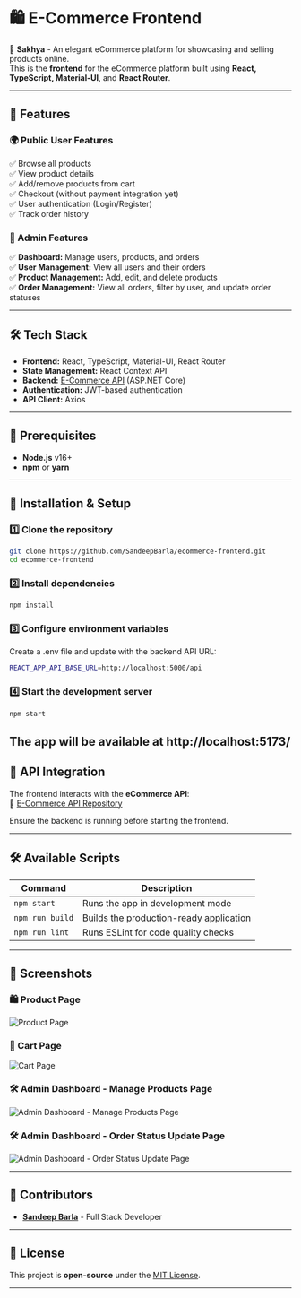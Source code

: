 # 🛍️ E-Commerce Frontend

🚀 **Sakhya** - An elegant eCommerce platform for showcasing and selling products online.  
This is the **frontend** for the eCommerce platform built using **React, TypeScript, Material-UI**, and **React Router**.

---

## 📌 Features

### 🌍 Public User Features

✅ Browse all products  
✅ View product details  
✅ Add/remove products from cart  
✅ Checkout (without payment integration yet)  
✅ User authentication (Login/Register)  
✅ Track order history

### 🔐 Admin Features

✅ **Dashboard:** Manage users, products, and orders  
✅ **User Management:** View all users and their orders  
✅ **Product Management:** Add, edit, and delete products  
✅ **Order Management:** View all orders, filter by user, and update order statuses

---

## 🛠️ Tech Stack

- **Frontend:** React, TypeScript, Material-UI, React Router
- **State Management:** React Context API
- **Backend:** [E-Commerce API](https://github.com/SandeepBarla/ECommerceAPI) (ASP.NET Core)
- **Authentication:** JWT-based authentication
- **API Client:** Axios

---

## 📜 Prerequisites

- **Node.js** v16+
- **npm** or **yarn**

---

## 🚀 Installation & Setup

### 1️⃣ Clone the repository

```sh
git clone https://github.com/SandeepBarla/ecommerce-frontend.git
cd ecommerce-frontend
```

### 2️⃣ Install dependencies

```sh
npm install
```

### 3️⃣ Configure environment variables

Create a .env file and update with the backend API URL:

```sh
REACT_APP_API_BASE_URL=http://localhost:5000/api
```

### 4️⃣ Start the development server

```sh
npm start
```

## The app will be available at http://localhost:5173/

## 🔌 API Integration

The frontend interacts with the **eCommerce API**:  
🔗 [E-Commerce API Repository](https://github.com/SandeepBarla/ECommerceAPI)

Ensure the backend is running before starting the frontend.

---

## 🛠️ Available Scripts

| Command         | Description                             |
| --------------- | --------------------------------------- |
| `npm start`     | Runs the app in development mode        |
| `npm run build` | Builds the production-ready application |
| `npm run lint`  | Runs ESLint for code quality checks     |

---

## 📸 Screenshots

### 🛍️ Product Page

![Product Page](https://i.ibb.co/rsvk99Q/Products-Page.png)

### 🛒 Cart Page

![Cart Page](https://i.ibb.co/zf3tZdx/Cart-Page.png)

### 🛠️ Admin Dashboard - Manage Products Page

![Admin Dashboard - Manage Products Page](https://i.ibb.co/F05vrm6/Admin-Page.png)

### 🛠️ Admin Dashboard - Order Status Update Page

![Admin Dashboard - Order Status Update Page](https://i.ibb.co/bFC4fKy/Order-Status-Update-Page.png)

---

## 🙌 Contributors

- **[Sandeep Barla](https://github.com/SandeepBarla)** - Full Stack Developer

---

## 📜 License

This project is **open-source** under the [MIT License](LICENSE).

---
